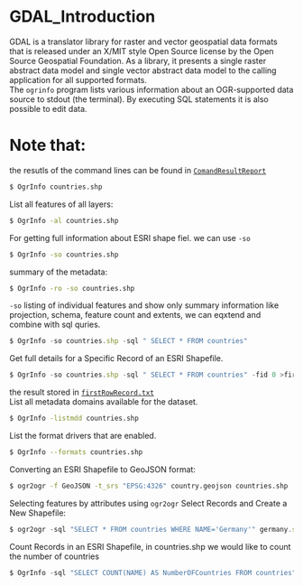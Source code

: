 # GDAL_Introduction
GDAL is a translator library for raster and vector geospatial data formats that is released under an X/MIT style Open Source license by the Open Source Geospatial Foundation. As a library, it presents a single raster abstract data model and single vector abstract data model to the calling application for all supported formats. <br />
The  `ogrinfo` program lists various information about an OGR-supported data source to stdout (the terminal). By executing SQL statements it is also possible to edit data.<br />
# Note that:<br />
the resutls of the command lines can be found in [`ComandResultReport`](https://github.com/Daham-Mustaf/GDAL_For_-geospatial_analysis/tree/main/ComandResultReport)

```bash
$ OgrInfo countries.shp
```
List all features of all layers:
```bash
$ OgrInfo -al countries.shp 
```

For getting full information about ESRI shape fiel. we can use  `-so`
```bash
$ OgrInfo -so countries.shp
```
summary of the metadata:
```bash
$ OgrInfo -ro -so countries.shp
```
`-so` listing of individual features and show only summary information like projection, schema, feature count and extents, we can eqxtend and combine with sql quries.
```js
$ OgrInfo -so countries.shp -sql " SELECT * FROM countries"
```
Get full details for a Specific Record of an ESRI Shapefile.
```js
$ OgrInfo -so countries.shp -sql " SELECT * FROM countries" -fid 0 >firstRowRecord.txt
```
the result stored in [`firstRowRecord.txt`](https://github.com/Daham-Mustaf/GDAL_For_-geospatial_analysis/blob/main/ComandResultReport/firstRowRecord.txt)<br />
List all metadata domains available for the dataset.
```bash
$ OgrInfo -listmdd countries.shp
```
List the format drivers that are enabled.
```bash
$ OgrInfo --formats countries.shp 
```
Converting an ESRI Shapefile to GeoJSON format:
```bash
$ ogr2ogr -f GeoJSON -t_srs "EPSG:4326" country.geojson countries.shp
```
Selecting features by attributes using `ogr2ogr` Select Records and Create a New Shapefile:
```js
$ ogr2ogr -sql "SELECT * FROM countries WHERE NAME='Germany'" germany.shp countries.shp
```
Count Records in an ESRI Shapefile, in countries.shp we would like to count the number of countries
```js
$ OgrInfo -sql "SELECT COUNT(NAME) AS NumberOFCountries FROM countries" countries.shp >NameOFCountries.txt
```




